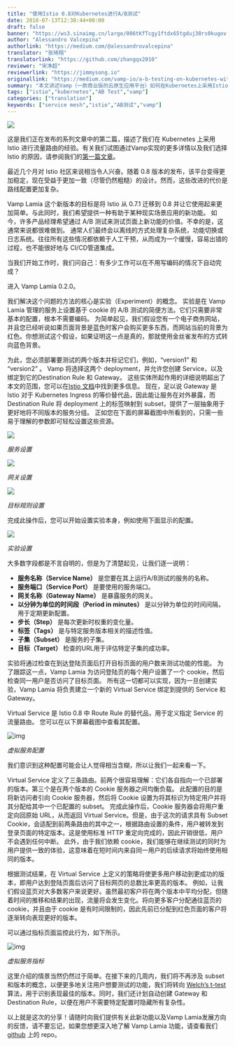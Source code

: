 ```yaml
---
title: "使用Istio 0.8对Kubernetes进行A/B测试"
date: 2018-07-13T12:38:44+08:00
draft: false
banner: "https://ws3.sinaimg.cn/large/006tKfTcgy1ftdx65tgduj30rs0kugov.jpg"
author: "Alessandro Valcepina"
authorlink: "https://medium.com/@alessandrovalcepina"
translator: "张琦翔"
translatorlink: "https://github.com/zhangqx2010"
reviewer: "宋净超"
reviewerlink: "https://jimmysong.io"
originallink: "https://medium.com/vamp-io/a-b-testing-on-kubernetes-with-istio-0-8-6323efa2b4e2"
summary: "本文讲述Vamp（一款商业版的云原生应用平台）如何在Kubernetes上采用Istio进行流量路由的经验"
tags: ["istio","kubernetes","AB Test","vamp"]
categories: ["translation"]
keywords: ["service mesh","istio","AB测试","vamp"]
---
```


![](https://ws1.sinaimg.cn/large/7134983fgy1ft55myd1kej20kb098dft.jpg)

这是我们正在发布的系列文章中的第二篇，描述了我们在 Kubernetes 上采用 Istio 进行流量路由的经验。有关我们试图通过Vamp实现的更多详情以及我们选择 Istio 的原因，请参阅我们的[第一篇文章](https://medium.com/vamp-io/putting-istio-to-work-8513f5218c51)。

最近几个月对 Istio 社区来说相当令人兴奋。随着 0.8 版本的发布，该平台变得更加稳定，现在受益于更加一致（尽管仍然粗糙）的设计。然而，这些改进的代价是路线配置更加复杂。

Vamp Lamia 这个新版本的目标是将 Istio 从 0.7.1 迁移到 0.8 并让它使用起来更加简单。与此同时，我们希望提供一种有助于某种现实场景应用的新功能。
如今，许多产品经理希望通过 A/B 测试来测试页面上新功能的价值。不幸的是，这通常来说都很难做到。
通常人们最终会以离线的方式处理复杂系统，功能切换或日志系统。往往所有这些情况都依赖于人工干预，从而成为一个缓慢，容易出错的过程，也不能很好地与 CI/CD管道集成。

当我们开始工作时，我们问自己：有多少工作可以在不用写编码的情况下自动完成？

进入 Vamp Lamia 0.2.0。

我们解决这个问题的方法的核心是实验（Experiment）的概念。
实验是在 Vamp Lamia 管理的服务上设置基于 cookie 的 A/B 测试的简便方法。它们只需要非常基本的配置，根本不需要编码。
为简单起见，我们假设您有一个电子商务网站，并且您已经听说如果页面背景是蓝色时客户会购买更多东西，而网站当前的背景为红色。你想测试这个假设，如果证明这一点是真的，那就使用金丝雀发布的方式转向蓝色背景。

为此，您必须部署要测试的两个版本并标记它们，例如，“version1” 和 “version2” 。 Vamp 将选择这两个 deployment，并允许您创建 Service，以及绑定到它的Destination Rule 和 Gateway。
这些实体所起作用的详细说明超出了本文的范围，您可以在[Istio 文档](https://istio.io/docs/)中找到更多信息。
现在，足以说 Gateway 是 Istio 对于 Kubernetes Ingress 的等价替代品，因此能让服务在对外暴露，而 Destination Rule 将 deployment 上的标签映射到 subset，提供了一层抽象用于更好地将不同版本的服务分组。
正如您在下面的屏幕截图中所看到的，只需一些易于理解的参数即可轻松设置这些资源。

![](https://ws2.sinaimg.cn/large/006tNc79gy1ftbsadc9haj31jk11kq6s.jpg)

*服务设置*

![](https://ws3.sinaimg.cn/large/006tKfTcgy1ftbso5iepqj31jk11kq6s.jpg)

*网关设置*

![](https://ws4.sinaimg.cn/large/006tKfTcgy1ftbsooaw9nj318g1ks0wz.jpg)

*目标规则设置*

完成此操作后，您可以开始设置实验本身，例如使用下面显示的配置。

![](https://ws1.sinaimg.cn/large/006tKfTcgy1ftbsow4ilbj318g1p5tdp.jpg)

*实验设置*

大多数字段都是不言自明的，但是为了清楚起见，让我们逐一说明：

 -  **服务名称（Service Name）** 是您要在其上运行A/B测试的服务的名称。
 -  **服务端口（Service Port）** 是要使用的服务端口。
 -  **网关名称（Gateway Name）** 是暴露服务的网关。
 -  **以分钟为单位的时间段（Period in minutes）** 是以分钟为单位的时间间隔，用于定期更新配置。
 -  **步长（Step）** 是每次更新时权重的变化量。
 -  **标签（Tags）** 是与特定服务版本相关的描述性值。
 -  **子集（Subset）** 是服务的子集。
 -  **目标（Target）** 检查的URL用于评估特定子集的成功率。

实验将通过检查在到达登陆页面后打开目标页面的用户数来测试功能的性能。
为了跟踪这一点，Vamp Lamia 为访问登陆页的每个用户设置了一个 cookie，然后检查同一用户是否访问了目标页面。
所有这一切都可以实现，因为一旦创建实验，Vamp Lamia 将负责建立一个新的 Virtual Service 绑定到提供的 Service 和 Gateway。

Virtual Service 是 Istio 0.8 中 Route Rule 的替代品，用于定义指定 Service 的流量路由。
您可以在以下屏幕截图中查看其配置。

![img](https://cdn-images-1.medium.com/max/2000/1*2VxrlhZT4_ReuZBzaasNVg.png)

*虚拟服务配置*

我们意识到这种配置可能会让人觉得相当含糊，所以让我们一起来看一下。

Virtual Service 定义了三条路由。前两个很容易理解：它们各自指向一个已部署的版本。第三个是在两个版本的 Cookie 服务器之间均衡负载。
此配置的目的是将新访问者引向 Cookie 服务器，然后将 Cookie 设置为将其标识为特定用户并将其分配给其中一个已配置的 subset。
完成此操作后，Cookie 服务器会将用户重定向回原始 URL，从而返回 Virtual Service。但是，由于这次的请求具有 Subset Cookie，会适配到前两条路由的其中之一，根据路由设置的条件，用户被转发到登录页面的特定版本。这是使用标准 HTTP 重定向完成的，因此开销很低，用户不会遇到任何中断。
此外，由于我们依赖 cookie，我们能够在继续测试的同时为用户提供一致的体验，这意味着在短时间内来自同一用户的后续请求将始终使用相同的版本。

根据测试结果，在 Virtual Service 上定义的策略将使更多用户移动到更成功的版本，即用户达到登陆页面后访问了目标网页的总数比率更高的版本。
例如，让我们假设蓝页对大多数客户来说更好。虽然最初客户将在两个版本中平均分配，但随着时间的推移和结果的出现，流量将会发生变化。将向更多客户分配通往蓝页的 cookie，并且由于 cookie 是有时间限制的，因此先前已分配到红色页面的客户将逐渐转向表现更好的版本。

可以通过指标页面监控此行为，如下所示。

![img](https://cdn-images-1.medium.com/max/2000/1*VbWOYP-7vpSoyjsYmVZ8aQ.png)

*虚拟服务指标*

这里介绍的情景当然仍然过于简单。在接下来的几周内，我们将不再涉及 subset 和版本的概念，以便更多地关注用户想要测试的功能，我们将转向 [Welch’s t-test](https://en.wikipedia.org/wiki/Welch％27s_t-test) 算法，用于识别表现最佳的版本。同时，我们还计划自动创建 Gateway 和 Destination Rule，以便在用户不需要特定配置时隐藏所有复杂性。

以上就是这次的分享！请随时向我们提供有关此新功能以及Vamp Lamia发展方向的反馈，请不要忘记，如果您想更深入地了解 Vamp Lamia 功能，请查看我们 [github](https://github.com/magneticio/vamp2setup) 上的 repo。